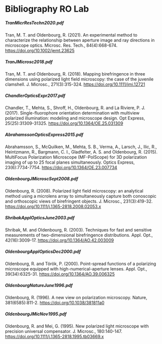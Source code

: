 # Bibliography RO Lab

##### TranMicrResTechn2020.pdf
Tran, M. T. and Oldenbourg, R. (2021). An experimental method to characterize the relationship between aperture image and ray directions in microscope optics. Microsc. Res. Tech., 84(4):668-674. https://doi.org/10.1002/jemt.23625

##### TranJMicrosc2018.pdf
Tran, M. T. and Oldenbourg, R. (2018). Mapping birefringence in three dimensions using polarized light field microscopy: the case of the juvenile clamshell. J. Microsc., 271(3):315-324. https://doi.org/10.1111/jmi.12721

##### ChandlerOpticsExpr2017.pdf
Chandler, T., Mehta, S., Shroff, H., Oldenbourg, R. and La Riviere, P. J. (2017). Single-fluorophore orientation determination with multiview polarized illumination: modeling and microscope design. Opt Express, 25(25):31309-31325. https://doi.org/10.1364/OE.25.031309

##### AbrahamssonOpticsExpress2015.pdf
Abrahamsson, S., McQuilken, M., Mehta, S. B., Verma, A., Larsch, J., Ilic, R., Heintzmann, R., Bargmann, C. I., Gladfelter, A. S. and Oldenbourg, R. (2015). MultiFocus Polarization Microscope (MF-PolScope) for 3D polarization imaging of up to 25 focal planes simultaneously. Optics Express, 23(6):7734-7754. https://doi.org/10.1364/OE.23.007734

##### OldenbourgJMicroscSept2008.pdf
Oldenbourg, R. (2008). Polarized light field microscopy: an analytical method using a microlens array to simultaneously capture both conoscopic and orthoscopic views of birefringent objects. J. Microsc., 231(3):419-32. https://doi.org/10.1111/j.1365-2818.2008.02053.x

##### ShribakApplOpticsJune2003.pdf
Shribak, M. and Oldenbourg, R. (2003). Techniques for fast and sensitive measurements of two-dimensional birefringence distributions. Appl. Opt., 42(16):3009-17. https://doi.org/10.1364/AO.42.003009

##### OldenbourgApplOpticsDec2000.pdf
Oldenbourg, R. and Török, P. (2000). Point-spread functions of a polarizing microscope equipped with high-numerical-aperture lenses. Appl. Opt., 39(34):6325-31. https://doi.org/10.1364/AO.39.006325

##### OldenbourgNatureJune1996.pdf
Oldenbourg, R. (1996). A new view on polarization microscopy. Nature, 381(6585):811-2. https://doi.org/10.1038/381811a0

##### OldenbourgJMicNov1995.pdf
Oldenbourg, R. and Mei, G. (1995). New polarized light microscope with precision universal compensator. J. Microsc., 180:140-147. https://doi.org/10.1111/j.1365-2818.1995.tb03669.x
